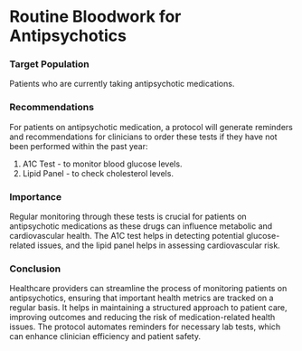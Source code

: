 # Routine Bloodwork for Antipsychotics

### Target Population
Patients who are currently taking antipsychotic medications. 
### Recommendations
For patients on antipsychotic medication, a protocol will generate reminders and recommendations for clinicians to order these tests if they have not been performed within the past year:

1. A1C Test - to monitor blood glucose levels.
2. Lipid Panel - to check cholesterol levels.
   

### Importance
Regular monitoring through these tests is crucial for patients on antipsychotic medications as these drugs can influence metabolic and cardiovascular health. The A1C test helps in detecting potential glucose-related issues, and the lipid panel helps in assessing cardiovascular risk. 
### Conclusion
Healthcare providers can streamline the process of monitoring patients on antipsychotics, ensuring that important health metrics are tracked on a regular basis. It helps in maintaining a structured approach to patient care, improving outcomes and reducing the risk of medication-related health issues. The protocol automates reminders for necessary lab tests, which can enhance clinician efficiency and patient safety.
